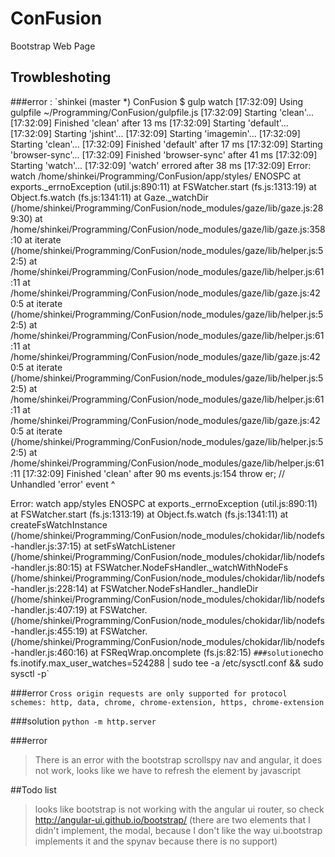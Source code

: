 # ConFusion
Bootstrap Web Page


## Trowbleshoting

###error : 
`shinkei (master *) ConFusion $ gulp watch
[17:32:09] Using gulpfile ~/Programming/ConFusion/gulpfile.js
[17:32:09] Starting 'clean'...
[17:32:09] Finished 'clean' after 13 ms
[17:32:09] Starting 'default'...
[17:32:09] Starting 'jshint'...
[17:32:09] Starting 'imagemin'...
[17:32:09] Starting 'clean'...
[17:32:09] Finished 'default' after 17 ms
[17:32:09] Starting 'browser-sync'...
[17:32:09] Finished 'browser-sync' after 41 ms
[17:32:09] Starting 'watch'...
[17:32:09] 'watch' errored after 38 ms
[17:32:09] Error: watch /home/shinkei/Programming/ConFusion/app/styles/ ENOSPC
    at exports._errnoException (util.js:890:11)
    at FSWatcher.start (fs.js:1313:19)
    at Object.fs.watch (fs.js:1341:11)
    at Gaze._watchDir (/home/shinkei/Programming/ConFusion/node_modules/gaze/lib/gaze.js:289:30)
    at /home/shinkei/Programming/ConFusion/node_modules/gaze/lib/gaze.js:358:10
    at iterate (/home/shinkei/Programming/ConFusion/node_modules/gaze/lib/helper.js:52:5)
    at /home/shinkei/Programming/ConFusion/node_modules/gaze/lib/helper.js:61:11
    at /home/shinkei/Programming/ConFusion/node_modules/gaze/lib/gaze.js:420:5
    at iterate (/home/shinkei/Programming/ConFusion/node_modules/gaze/lib/helper.js:52:5)
    at /home/shinkei/Programming/ConFusion/node_modules/gaze/lib/helper.js:61:11
    at /home/shinkei/Programming/ConFusion/node_modules/gaze/lib/gaze.js:420:5
    at iterate (/home/shinkei/Programming/ConFusion/node_modules/gaze/lib/helper.js:52:5)
    at /home/shinkei/Programming/ConFusion/node_modules/gaze/lib/helper.js:61:11
    at /home/shinkei/Programming/ConFusion/node_modules/gaze/lib/gaze.js:420:5
    at iterate (/home/shinkei/Programming/ConFusion/node_modules/gaze/lib/helper.js:52:5)
    at /home/shinkei/Programming/ConFusion/node_modules/gaze/lib/helper.js:61:11
[17:32:09] Finished 'clean' after 90 ms
events.js:154
      throw er; // Unhandled 'error' event
      ^

Error: watch app/styles ENOSPC
    at exports._errnoException (util.js:890:11)
    at FSWatcher.start (fs.js:1313:19)
    at Object.fs.watch (fs.js:1341:11)
    at createFsWatchInstance (/home/shinkei/Programming/ConFusion/node_modules/chokidar/lib/nodefs-handler.js:37:15)
    at setFsWatchListener (/home/shinkei/Programming/ConFusion/node_modules/chokidar/lib/nodefs-handler.js:80:15)
    at FSWatcher.NodeFsHandler._watchWithNodeFs (/home/shinkei/Programming/ConFusion/node_modules/chokidar/lib/nodefs-handler.js:228:14)
    at FSWatcher.NodeFsHandler._handleDir (/home/shinkei/Programming/ConFusion/node_modules/chokidar/lib/nodefs-handler.js:407:19)
    at FSWatcher.<anonymous> (/home/shinkei/Programming/ConFusion/node_modules/chokidar/lib/nodefs-handler.js:455:19)
    at FSWatcher.<anonymous> (/home/shinkei/Programming/ConFusion/node_modules/chokidar/lib/nodefs-handler.js:460:16)
    at FSReqWrap.oncomplete (fs.js:82:15)
`
###solution
`echo fs.inotify.max_user_watches=524288 | sudo tee -a /etc/sysctl.conf && sudo sysctl -p`


###error
  `Cross origin requests are only supported for protocol schemes: http, data, chrome, chrome-extension, https, chrome-extension`

###solution
`python -m http.server`

###error
>There is an error with the bootstrap scrollspy nav and angular, it does not work, looks like we have to refresh the element by javascript

##Todo list
> looks like bootstrap is not working with the angular ui router, so check http://angular-ui.github.io/bootstrap/ (there are two elements that I didn't implement, the modal, because I don't like the way ui.bootstrap implements it and the spynav because there is no support)


